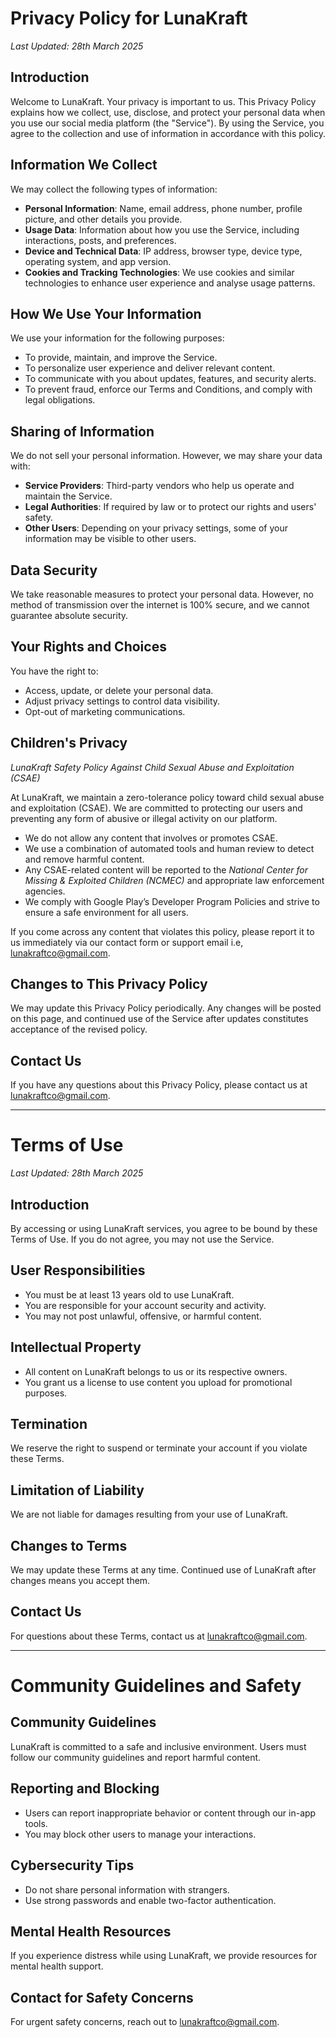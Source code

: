 # Privacy Policy for LunaKraft

*Last Updated: 28th March 2025*

## Introduction

Welcome to LunaKraft. Your privacy is important to us. This Privacy Policy explains how we collect, use, disclose, and protect your personal data when you use our social media platform (the "Service"). By using the Service, you agree to the collection and use of information in accordance with this policy.

## Information We Collect

We may collect the following types of information:

* **Personal Information**: Name, email address, phone number, profile picture, and other details you provide.
* **Usage Data**: Information about how you use the Service, including interactions, posts, and preferences.
* **Device and Technical Data**: IP address, browser type, device type, operating system, and app version.
* **Cookies and Tracking Technologies**: We use cookies and similar technologies to enhance user experience and analyse usage patterns.

## How We Use Your Information

We use your information for the following purposes:

* To provide, maintain, and improve the Service.
* To personalize user experience and deliver relevant content.
* To communicate with you about updates, features, and security alerts.
* To prevent fraud, enforce our Terms and Conditions, and comply with legal obligations.

## Sharing of Information

We do not sell your personal information. However, we may share your data with:

* **Service Providers**: Third-party vendors who help us operate and maintain the Service.
* **Legal Authorities**: If required by law or to protect our rights and users' safety.
* **Other Users**: Depending on your privacy settings, some of your information may be visible to other users.

## Data Security

We take reasonable measures to protect your personal data. However, no method of transmission over the internet is 100% secure, and we cannot guarantee absolute security.

## Your Rights and Choices

You have the right to:

* Access, update, or delete your personal data.
* Adjust privacy settings to control data visibility.
* Opt-out of marketing communications.

## Children's Privacy
*LunaKraft Safety Policy Against Child Sexual Abuse and Exploitation (CSAE)*

At LunaKraft, we maintain a zero-tolerance policy toward child sexual abuse and exploitation (CSAE). We are committed to protecting our users and preventing any form of abusive or illegal activity on our platform.

* We do not allow any content that involves or promotes CSAE.
* We use a combination of automated tools and human review to detect and remove harmful content.
* Any CSAE-related content will be reported to the *National Center for Missing & Exploited Children (NCMEC)* and appropriate law enforcement agencies.
* We comply with Google Play’s Developer Program Policies and strive to ensure a safe environment for all users.

If you come across any content that violates this policy, please report it to us immediately via our contact form or support email i.e, lunakraftco@gmail.com.



## Changes to This Privacy Policy

We may update this Privacy Policy periodically. Any changes will be posted on this page, and continued use of the Service after updates constitutes acceptance of the revised policy.

## Contact Us

If you have any questions about this Privacy Policy, please contact us at lunakraftco@gmail.com.

---

# Terms of Use

*Last Updated: 28th March 2025*

## Introduction

By accessing or using LunaKraft services, you agree to be bound by these Terms of Use. If you do not agree, you may not use the Service.

## User Responsibilities

* You must be at least 13 years old to use LunaKraft.
* You are responsible for your account security and activity.
* You may not post unlawful, offensive, or harmful content.

## Intellectual Property

* All content on LunaKraft belongs to us or its respective owners.
* You grant us a license to use content you upload for promotional purposes.

## Termination

We reserve the right to suspend or terminate your account if you violate these Terms.

## Limitation of Liability

We are not liable for damages resulting from your use of LunaKraft.

## Changes to Terms

We may update these Terms at any time. Continued use of LunaKraft after changes means you accept them.

## Contact Us

For questions about these Terms, contact us at lunakraftco@gmail.com.

---

# Community Guidelines and Safety

## Community Guidelines

LunaKraft is committed to a safe and inclusive environment. Users must follow our community guidelines and report harmful content.

## Reporting and Blocking

* Users can report inappropriate behavior or content through our in-app tools.
* You may block other users to manage your interactions.

## Cybersecurity Tips

* Do not share personal information with strangers.
* Use strong passwords and enable two-factor authentication.

## Mental Health Resources

If you experience distress while using LunaKraft, we provide resources for mental health support.

## Contact for Safety Concerns

For urgent safety concerns, reach out to lunakraftco@gmail.com. 
